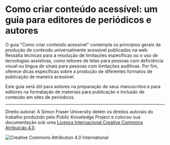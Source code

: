 # Como criar conteúdo acessível: um guia para editores de periódicos e autores

O guia "Como criar conteúdo acessível" contempla os princípios gerais da produção de conteúdo universalmente acessível publicados na web. Ressalta técnicas para a resolução de limitações específicas ou o uso de tecnologias assistivas, como leitores de telas para pessoas com deficiência visual ou língua de sinais para pessoas com limitações auditivas. Por fim, oferece dicas específicas sobre a produção de diferentes formatos de publicação de maneira acessível.

Este guia será útil para autores na preparação de seus manuscritos e para editores na formatação de materiais para publicação e inclusão de conteúdo em sites de periódicos.

<hr />

Direito autoral: A Simon Fraser University detém os direitos autorais do trabalho produzido pelo Public Knowledge Project e colocou sua documentação sob uma [Licença Internacional Creative Commons Atribuição 4.0](https://creativecommons.org/licenses/by/4.0/).

[](https://creativecommons.org/licenses/by/4.0/)![](https://licensebuttons.net/l/by/4.0/88x31.png "Creative Commons Attribution 4.0 International")
